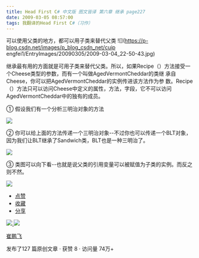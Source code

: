 ```yaml
---
title: Head First C# 中文版 图文皆译 第六章 继承 page227
date: 2009-03-05 08:57:00
tags: 我翻译的Head First C#（习作）
---
```

可以使用父类的地方，都可以用子类来替代父类  ![](https://p-blog.csdn.net/images/p_blog_csdn_net/cuip
engfei1/EntryImages/20090305/2009-03-04_22-50-43.jpg)

继承最有用的方面就是可用子类来替代父类。所以，如果Recipe（）方法接受一个Cheese类型的参数，而有一个叫做AgedVermontCheddar的类继
承自Cheese，你可以把AgedVermontCheddar的实例传进该方法作为参
数。Recipe（）方法只可以访问Cheese中定义的属性，方法，字段，它不可以访问AgedVermontCheddar中的独有的成员。

①  假设我们有一个分析三明治对象的方法

![](https://p-blog.csdn.net/images/p_blog_csdn_net/cuipengfei1/EntryImages/20090305/2009-03-04_22-52-02.jpg)  

②  你可以给上面的方法传递一个三明治对象--不过你也可以传递一个BLT对象，因为我们让BLT继承了Sandwich类，BLT也是一种三明治了。

![](https://p-blog.csdn.net/images/p_blog_csdn_net/cuipengfei1/EntryImages/20090305/2009-03-04_22-55-00.jpg)  

③  类图可以向下看--也就是说父类的引用变量可以被赋值为子类的实例。而反之则不然。

![](https://p-blog.csdn.net/images/p_blog_csdn_net/cuipengfei1/EntryImages/20090305/2009-03-04_22-58-19.jpg)  

  * [ 点赞  ](javascript:;)
  * [ 收藏  ](javascript:;)
  * [ 分享 ](javascript:;)

[ ![](https://profile.csdnimg.cn/5/2/5/3_cuipengfei1)
![](https://g.csdnimg.cn/static/user-reg-year/1x/11.png)
](https://blog.csdn.net/cuipengfei1)

[ 崔鹏飞 ](https://blog.csdn.net/cuipengfei1)

发布了127 篇原创文章  ·  获赞 8  ·  访问量 74万+

